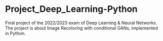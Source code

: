 # Project_Deep_Learning-Python
Final project of the 2022/2023 exam of Deep Learning &amp; Neural Networks. The project is about Image Recoloring with conditional GANs, implemented in Python.
